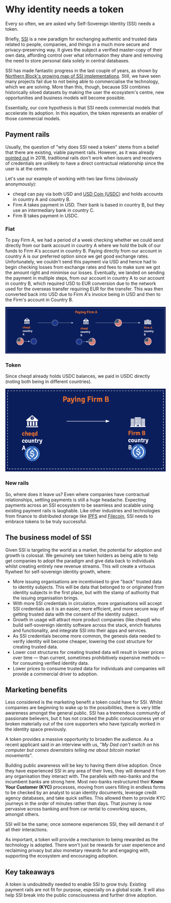 # Why identity needs a token

Every so often, we are asked why Self-Sovereign Identity (SSI) needs a token.

Briefly, [SSI](https://www.youtube.com/watch?v=z9f36Sh4CFM) is a new paradigm for exchanging authentic and trusted data related to people, companies, and things in a much more secure and privacy-preserving way. It gives the subject a verified master-copy of their own data, affording control over what information they share and removing the need to store personal data solely in central databases.

SSI has made fantastic progress in the last couple of years, as shown by [Northern Block's growing map of SSI implementations](https://northernblock.io/). Still, we have seen many projects fail due to not being able to commercialise the technology, which we are solving. More than this, though, because SSI combines historically siloed datasets by making the user the ecosystem's centre, new opportunities and business models will become possible.

Essentially, our core hypothesis is that SSI needs commercial models that accelerate its adoption. In this equation, the token represents an enabler of those commercial models.

## Payment rails <a href="#a5c4" id="a5c4"></a>

Usually, the question of "why does SSI need a token" stems from a belief that there are existing, viable payment rails. However, as it was already [pointed out](https://sovrin.org/wp-content/uploads/Sovrin-Protocol-and-Token-White-Paper.pdf) in 2018, traditional rails don't work when issuers and receivers of credentials are unlikely to have a direct contractual relationship since the user is at the centre.

Let's use our example of working with two law firms (obviously anonymously):

* cheqd can pay via both USD and [USD Coin (USDC](https://en.wikipedia.org/wiki/USD\_Coin)) and holds accounts in country A and country B.
* Firm A takes payment in USD. Their bank is based in country B, but they use an intermediary bank in country C.
* Firm B takes payment in USDC.

### Fiat <a href="#8c6f" id="8c6f"></a>

To pay Firm A, we had a period of a week checking whether we could send directly from our bank account in country A where we hold the bulk of our funds to Firm A's account in country B. Paying directly from our account in country A is our preferred option since we get good exchange rates. Unfortunately, we couldn't send this payment via USD and hence had to begin checking losses from exchange rates and fees to make sure we got the amount right and minimise our losses. Eventually, we landed on sending the payment in multiple steps, from our account in country A to our account in country B, which required USD to EUR conversion due to the network used for the overseas transfer requiring EUR for the transfer. This was then converted back into USD due to Firm A's invoice being in USD and then to the Firm's account in Country B.

![Figure showing complexity of current cross-border payment flows](<../../.gitbook/assets/Why identity needs a token - Firm A.png>)

### Token <a href="#a76d" id="a76d"></a>

Since cheqd already holds USDC balances, we paid in USDC directly (noting both being in different countries).

![Figure showing how payment can be made more easily in a stablecoin](<../../.gitbook/assets/Why identity needs a token - Firm B.png>)

### New rails <a href="#aa99" id="aa99"></a>

So, where does it leave us? Even where companies have contractual relationships, settling payments is still a huge headache. Expecting payments across an SSI ecosystem to be seamless and scalable using existing payment rails is laughable. Like other industries and technologies from finance to distributed storage like [IPFS](https://ipfs.io/) and [Filecoin](https://filecoin.io/), SSI needs to embrace tokens to be truly successful.

## The business model of SSI <a href="#f40d" id="f40d"></a>

Given SSI is targeting the world as a market, the potential for adoption and growth is colossal. We genuinely see token holders as being able to help get companies to adopt the paradigm and give data back to individuals whilst creating entirely new revenue streams. This will create a virtuous flywheel for self-sovereign identity growth, where:

* More issuing organisations are incentivised to give "back" trusted data to identity subjects. This will be data that belonged to or originated from identity subjects in the first place, but with the stamp of authority that the issuing organisation brings.
* With more SSI credentials in circulation, more organisations will accept SSI credentials as it is an easier, more efficient, and more secure way of getting trusted data with the consent of the identity subject.
* Growth in usage will attract more product companies (like cheqd) who build self-sovereign identity software across the stack, enrich features and functionality, and integrate SSI into their apps and services.
* As SSI credentials become more common, the genesis data needed to verify identity will become cheaper, lowering the cost structure for creating trusted data.
* Lower cost structures for creating trusted data will result in lower prices over time — than current, sometimes prohibitively expensive methods — for consuming verified identity data.
* Lower prices to consume trusted data for individuals and companies will provide a commercial driver to adoption.

## Marketing benefits <a href="#5cfc" id="5cfc"></a>

Less considered is the marketing benefit a token could have for SSI. Whilst companies are beginning to wake up to the possibilities, there is very little awareness amongst the general public. SSI has a tremendous community of passionate believers, but it has not cracked the public consciousness yet or broken materially out of the core supporters who have typically worked in the identity space previously.

A token provides a massive opportunity to broaden the audience. As a recent applicant said in an interview with us, "_My Dad can't switch on his computer but comes downstairs telling me about bitcoin market movements_".

Building public awareness will be key to having them drive adoption. Once they have experienced SSI in any area of their lives, they will demand it from any organisation they interact with. The parallels with neo-banks and the incumbent banks are strong here. Most neo-banks restructured their **Know Your Customer (KYC)** processes, moving from users filling in endless forms to be checked by an analyst to scan identity documents, leverage credit agency databases, and take quick selfies. This allowed them to provide KYC journeys in the order of minutes rather than days. That journey is now pervasive across banking and from car rental to coworking spaces, amongst others.

SSI will be the same; once someone experiences SSI, they will demand it of all their interactions.

As important, a token will provide a mechanism to being rewarded as the technology is adopted. There won't just be rewards for user experience and reclaiming privacy but also monetary rewards for and engaging with, supporting the ecosystem and encouraging adoption.

## Key takeaways <a href="#6b75" id="6b75"></a>

A token is undoubtedly needed to enable SSI to grow truly. Existing payment rails are not fit for purpose, especially on a global scale. It will also help SSI break into the public consciousness and further drive adoption.
